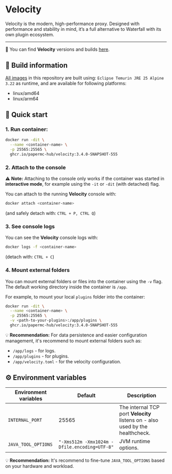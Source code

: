 # Velocity

Velocity is the modern, high-performance proxy. Designed with performance and stability in mind, it’s a full alternative to Waterfall with its own plugin ecosystem.

---

🔗 You can find **Velocity** versions and builds [here](https://papermc.io/downloads/velocity).

## 🧱 Build information
[All images](https://github.com/papermc-hub/velocity/pkgs/container/velocity) in this repository are built using:
`Eclipse Temurin JRE 25 Alpine 3.22` as runtime,
and are available for following platforms:
- linux/amd64
- linux/arm64

## 🚀 Quick start

### 1. Run container:

```bash
docker run -dit \
  --name <container-name> \
  -p 25565:25565 \
  ghcr.io/papermc-hub/velocity:3.4.0-SNAPSHOT-555
```

### 2. Attach to the console

⚠️ **Note:** Attaching to the console only works if the container was started in **interactive mode**, for example using the `-it` or `-dit` (with detached) flag.

You can attach to the running **Velocity** console with:
```bash
docker attach <container-name>
```
(and safely detach with: `CTRL + P, CTRL Q`)

### 3. See console logs

You can see the **Velocity** console logs with:
```bash
docker logs -f <container-name>
```
(detach with: `CTRL + C`)

### 4. Mount external folders
You can mount external folders or files into the container using the `-v` flag. The default working directory inside the container is `/app`.

For example, to mount your local `plugins` folder into the container:
```bash
docker run -dit \
  --name <container-name> \
  -p 25565:25565 \
  -v <path-to-your-plugins>:/app/plugins \
  ghcr.io/papermc-hub/velocity:3.4.0-SNAPSHOT-555
```

💡 **Recommendation:**
For data persistence and easier configuration management, it's recommend to mount external folders such as:
- `/app/logs` - for logs.
- `/app/plugins` - for plugins.
- `/app/velocity.toml` - for the velocity configuration.

## ⚙️ Environment variables
| Environment variables | Default                                      | Description                                                                   |
|-----------------------|----------------------------------------------|-------------------------------------------------------------------------------|
| `INTERNAL_PORT`       | 25565                                        | The internal TCP port **Velocity** listens on - also used by the healthcheck. |
| `JAVA_TOOL_OPTIONS`   | `"-Xms512m -Xmx1024m -Dfile.encoding=UTF-8"` | JVM runtime options.                                                          |

💡 **Recommendation:**
It's recommend to fine-tune `JAVA_TOOL_OPTIONS` based on your hardware and workload.